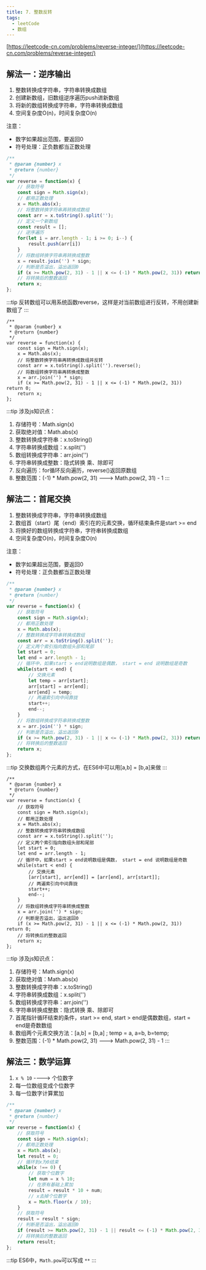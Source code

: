 ```yaml
---
title: 7. 整数反转
tags: 
  - leetCode
  - 数组
---
```


[https://leetcode-cn.com/problems/reverse-integer/](https://leetcode-cn.com/problems/reverse-integer/)

## 解法一：逆序输出

1. 整数转换成字符串，字符串转换成数组
2. 创建新数组，旧数组逆序遍历push进新数组
3. 将新的数组转换成字符串，字符串转换成数组
4. 空间复杂度O(n)，时间复杂度O(n)

注意：
- 数字如果超出范围，要返回0
- 符号处理：正负数都当正数处理

```js
/**
 * @param {number} x
 * @return {number}
 */
var reverse = function(x) {
    // 获取符号
    const sign = Math.sign(x);
    // 都用正数处理
    x = Math.abs(x);
    // 将整数转换字符串再转换成数组
    const arr = x.toString().split('');
    // 定义一个新数组
    const result = [];
    // 逆序遍历
    for(let i = arr.length - 1; i >= 0; i--) {
        result.push(arr[i])
    }
    // 将数组转换字符串再转换成整数
    x = result.join('') * sign;
    // 判断是否溢出，溢出返回0
    if (x >= Math.pow(2, 31) - 1 || x <= (-1) * Math.pow(2, 31)) return 0;
    // 将转换后的整数返回
    return x;
};
```

:::tip
反转数组可以用系统函数reverse，这样是对当前数组进行反转，不用创建新数组了
:::

```js{8-11}
/**
 * @param {number} x
 * @return {number}
 */
var reverse = function(x) {
    const sign = Math.sign(x);
    x = Math.abs(x);
    // 将整数转换字符串再转换成数组并反转
    const arr = x.toString().split('').reverse();
    // 将数组转换字符串再转换成整数
    x = arr.join('') * sign;
    if (x >= Math.pow(2, 31) - 1 || x <= (-1) * Math.pow(2, 31)) return 0;
    return x;
};
```

:::tip
涉及js知识点：
1. 存储符号：Math.sign(x)
2. 获取绝对值：Math.abs(x)
3. 整数转换成字符串：x.toString()
4. 字符串转换成数组：x.split('')
5. 数组转换成字符串：arr.join('')
6. 字符串转换成整数：隐式转换 乘、除即可
7. 反向遍历：for循环反向遍历，reverse()返回原数组
8. 整数范围：(-1) * Math.pow(2, 31) --->  Math.pow(2, 31) - 1
:::

## 解法二：首尾交换

1. 整数转换成字符串，字符串转换成数组
2. 数组首（start）尾（end）索引在的元素交换，循环结束条件是start >= end
3. 将换好的数组转换成字符串，字符串转换成数组
4. 空间复杂度O(n)，时间复杂度O(n)

注意：
- 数字如果超出范围，要返回0
- 符号处理：正负数都当正数处理

```js
/**
 * @param {number} x
 * @return {number}
 */
var reverse = function(x) {
    // 获取符号
    const sign = Math.sign(x);
    // 都用正数处理
    x = Math.abs(x);
    // 整数转换成字符串转换成数组
    const arr = x.toString().split('');
    // 定义两个索引指向数组头部和尾部
    let start = 0;
    let end = arr.length - 1;
    // 循环中，如果start > end说明数组是偶数， start = end 说明数组是奇数
    while(start < end) {
        // 交换元素
        let temp = arr[start];
        arr[start] = arr[end];
        arr[end] = temp;
        // 两遍索引向中间靠拢
        start++;
        end--;
    }
    // 将数组转换成字符串转换成整数
    x = arr.join('') * sign;
    // 判断是否溢出，溢出返回0
    if (x >= Math.pow(2, 31) - 1 || x <= (-1) * Math.pow(2, 31)) return 0;
    // 将转换后的整数返回
    return x;
};
```

:::tip
交换数组两个元素的方式，在ES6中可以用[a,b] = [b,a]来做
:::

```js{17-18}
/**
 * @param {number} x
 * @return {number}
 */
var reverse = function(x) {
    // 获取符号
    const sign = Math.sign(x);
    // 都用正数处理
    x = Math.abs(x);
    // 整数转换成字符串转换成数组
    const arr = x.toString().split('');
    // 定义两个索引指向数组头部和尾部
    let start = 0;
    let end = arr.length - 1;
    // 循环中，如果start > end说明数组是偶数， start = end 说明数组是奇数
    while(start < end) {
        // 交换元素
        [arr[start], arr[end]] = [arr[end], arr[start]];
        // 两遍索引向中间靠拢
        start++;
        end--;
    }
    // 将数组转换成字符串转换成整数
    x = arr.join('') * sign;
    // 判断是否溢出，溢出返回0
    if (x >= Math.pow(2, 31) - 1 || x <= (-1) * Math.pow(2, 31)) return 0;
    // 将转换后的整数返回
    return x;
};
```

:::tip
涉及js知识点：
1. 存储符号：Math.sign(x)
2. 获取绝对值：Math.abs(x)
3. 整数转换成字符串：x.toString()
4. 字符串转换成数组：x.split('')
5. 数组转换成字符串：arr.join('')
6. 字符串转换成整数：隐式转换 乘、除即可
7. 首尾指针循环结束的条件，start >= end, start > end是偶数数组，start = end是奇数数组
8. 数组两个元素交换方法：[a,b] = [b,a] ; temp = a, a=b, b=temp;
9. 整数范围：(-1) * Math.pow(2, 31) --->  Math.pow(2, 31) - 1
:::

## 解法三：数学运算

1. `x % 10` ----> 个位数字
2. 每一位数组变成个位数字
3. 每一位数字计算累加

```js
/**
 * @param {number} x
 * @return {number}
 */
var reverse = function(x) {
    // 获取符号
    const sign = Math.sign(x);
    // 都用正数处理
    x = Math.abs(x);
    let result = 0;
    // 循环到x为0结束
    while(x !== 0) {
        // 获取个位数字
        let num = x % 10;
        // 在原有基础上累加
        result = result * 10 + num;
        // x去掉个位数字
        x = Math.floor(x / 10);
    }
    // 获取符号
    result = result * sign;
    // 判断是否溢出，溢出返回0
    if (result >= Math.pow(2, 31) - 1 || result <= (-1) * Math.pow(2, 31)) return 0;
    // 将转换后的整数返回
    return result;
};
```

:::tip
ES6中，`Math.pow`可以写成 `**`
:::
